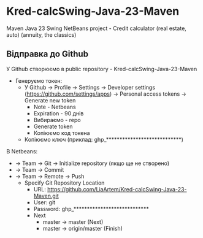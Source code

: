 # Kred-calcSwing-Java-23-Maven
Maven Java 23 Swing NetBeans project - Credit calculator (real estate, auto) (annuity, the classics)

Відправка до Github
---------------------------------------------------------------------------------

У Github створюємо в public repository - Kred-calcSwing-Java-23-Maven
- Генеруємо токен:
  - У Github -> Profile -> Settings -> Developer settings (https://github.com/settings/apps) -> Personal access tokens -> Generate new token
    - Note - Netbeans
    - Expiration - 90 днів
    - Вибираємо - repo
    - Generate token
    - Копіюємо код токена
  - Копіюємо ключ (приклад: ghp_****************************)

В Netbeans:
  - -> Team -> Git -> Initialize repository (якщо ще не створено)
  - -> Team -> Commit
  - -> Team -> Remote -> Push
    - Specify Git Repository Location
        - URL: https://github.com/LiaArtem/Kred-calcSwing-Java-23-Maven.git
        - User: git
        - Password: ghp_****************************
        - Next
            - master -> master  (Next)
            - master -> origin/master  (Finish)

